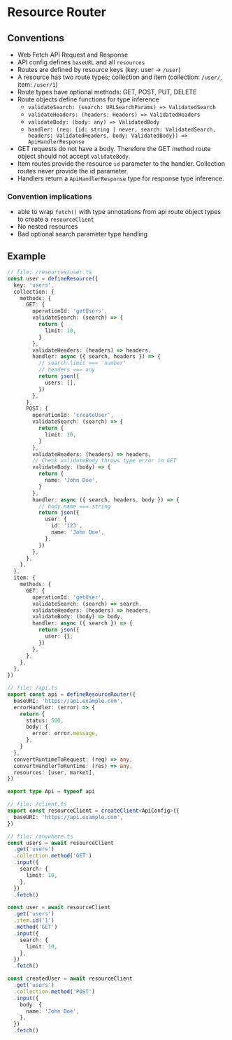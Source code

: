 # Resource Router

## Conventions

- Web Fetch API Request and Response
- API config defines `baseURL` and all `resources`
- Routes are defined by resource keys (key: user -> `/user`)
- A resource has two route types; collection and item (collection: `/user/`, item: `/user/1`)
- Route types have optional methods: GET, POST, PUT, DELETE
- Route objects define functions for type inference
  - `validateSearch: (search: URLSearchParams) => ValidatedSearch`
  - `validateHeaders: (headers: Headers) => ValidatedHeaders`
  - `validateBody: (body: any) => ValidatedBody`
  - `handler: (req: {id: string | never, search: ValidatedSearch, headers: ValidatedHeaders, body: ValidatedBody}) => ApiHandlerResponse`
- GET requests do not have a body. Therefore the GET method route object should not accept `validateBody`.
- Item routes provide the resource `id` parameter to the handler. Collection routes never provide the id parameter.
- Handlers return a `ApiHandlerResponse` type for response type inference.

### Convention implications

- able to wrap `fetch()` with type annotations from api route object types to create a `resourceClient`
- No nested resources
- Bad optional search parameter type handling

## Example

```typescript
// file: /resources/user.ts
const user = defineResource({
  key: 'users',
  collection: {
    methods: {
      GET: {
        operationId: 'getUsers',
        validateSearch: (search) => {
          return {
            limit: 10,
          }
        },
        validateHeaders: (headers) => headers,
        handler: async ({ search, headers }) => {
          // search.limit === 'number'
          // headers === any
          return json({
            users: [],
          })
        },
      },
      POST: {
        operationId: 'createUser',
        validateSearch: (search) => {
          return {
            limit: 10,
          }
        },
        validateHeaders: (headers) => headers,
        // Check validateBody throws type error in GET
        validateBody: (body) => {
          return {
            name: 'John Doe',
          }
        },
        handler: async ({ search, headers, body }) => {
          // body.name === string
          return json({
            user: {
              id: '123',
              name: 'John Doe',
            },
          })
        },
      },
    },
  },
  item: {
    methods: {
      GET: {
        operationId: 'getUser',
        validateSearch: (search) => search,
        validateHeaders: (headers) => headers,
        validateBody: (body) => body,
        handler: async ({ search }) => {
          return json({
            user: {},
          })
        },
      },
    },
  },
})

// file: /api.ts
export const api = defineResourceRouter({
  baseURI: 'https://api.example.com',
  errorHandler: (error) => {
    return {
      status: 500,
      body: {
        error: error.message,
      },
    }
  },
  convertRuntimeToRequest: (req) => any,
  convertHandlerToRuntime: (res) => any,
  resources: [user, market],
})

export type Api = typeof api

// file: /client.ts
export const resourceClient = createClient<ApiConfig>({
  baseURI: 'https://api.example.com',
})

// file: /anywhere.ts
const users = await resourceClient
  .get('users')
  .collection.method('GET')
  .input({
    search: {
      limit: 10,
    },
  })
  .fetch()

const user = await resourceClient
  .get('users')
  .item.id('1')
  .method('GET')
  .input({
    search: {
      limit: 10,
    },
  })
  .fetch()

const createdUser = await resourceClient
  .get('users')
  .collection.method('POST')
  .input({
    body: {
      name: 'John Doe',
    },
  })
  .fetch()
```
